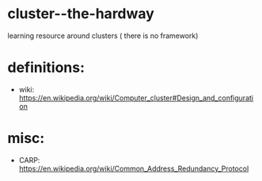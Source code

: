 # cluster--the-hardway
learning resource around clusters ( there is no framework)

# definitions:

- wiki: https://en.wikipedia.org/wiki/Computer_cluster#Design_and_configuration



# misc:


-  CARP: https://en.wikipedia.org/wiki/Common_Address_Redundancy_Protocol 
